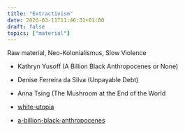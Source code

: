 ```yaml
---
title: "Extractivism"
date: 2020-03-11T11:46:31+01:00
draft: false
topics: ["material"]
---
```


Raw material, Neo-Kolonialismus, Slow Violence

- Kathryn Yusoff (A Billion Black Anthropocenes or None)
- Denise Ferreira da Silva (Unpayable Debt)
- Anna Tsing (The Mushroom at the End of the World

- [white-utopia](https://www.e-flux.com/journal/97/252226/white-utopia-black-inferno-life-on-a-geologic-spike/)
- [a-billion-black-anthropocenes](https://www.versobooks.com/blogs/4225-a-billion-black-anthropocenes)